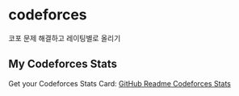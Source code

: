 # codeforces

코포 문제 해결하고 레이팅별로 올리기

## My Codeforces Stats

Get your Codeforces Stats Card: [GitHub Readme Codeforces Stats](https://github.com/chainsawman/github-readme-codeforces-stats)


